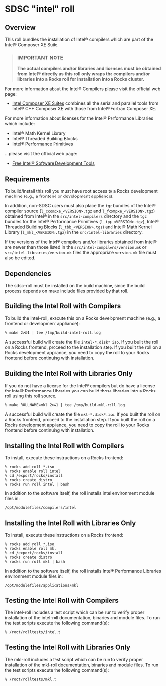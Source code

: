 # SDSC "intel" roll

## Overview

This roll bundles the installation of Intel&reg; compilers which are part of the
Intel&reg; Composer XE Suite.

> ### IMPORTANT NOTE
>
> **The actual compilers and/or libraries and licenses must be obtained from
> Intel&reg; directly as this roll only wraps the compilers and/or libraries
> into a Rocks roll for installation into a Rocks cluster.**

For more information about the Intel&reg; Compilers please visit the official
web page:

-   [Intel Composer XE Suites](http://software.intel.com/en-us/intel-composer-xe)
combines all the serial and parallel tools from Intel&reg; C++ Composer XE with
those from Intel&reg; Fortran Composer XE.

For more information about licenses for the Intel&reg; Performance Libraries
which include:

-   Intel&reg; Math Kernel Library
-   Intel&reg; Threaded Building Blocks
-   Intel&reg; Performance Primitives

...please visit the official web page:

-   [Free Intel&reg; Software Development Tools](https://software.intel.com/en-us/qualify-for-free-software)

## Requirements

To build/install this roll you must have root access to a Rocks development
machine (e.g., a frontend or development appliance).

In addition, non-SDSC users must also place the `tgz` bundles of the Intel&reg;
compiler source (`l_ccompxe_<VERSION>.tgz` and `l_fcompxe_<VERSION>.tgz`)
obtained from Intel&reg; in the `src/intel-compilers` directory and the `tgz`
bundles for the Intel&reg; Performance Primitives (`l_ipp_<VERSION>.tgz`),
Intel&reg; Threaded Building Blocks (`l_tbb_<VERSION>.tgz`) and Intel&reg; Math
Kernel Library (`l_mkl_<VERSION>.tgz`) in the `src/intel-libraries` directory.

If the versions of the Intel&reg; compilers and/or libraries obtained from
Intel&reg; are newer than those listed in the `src/intel-compilers/version.mk`
or `src/intel-libraries/version.mk` files the appropriate `version.mk` file must
also be edited.

## Dependencies

The sdsc-roll must be installed on the build machine, since the build process
depends on make include files provided by that roll.

## Building the Intel Roll with Compilers

To build the intel-roll, execute this on a Rocks development
machine (e.g., a frontend or development appliance):

```shell
% make 2>&1 | tee /tmp/build-intel-roll.log
```

A successful build will create the file `intel-*.disk*.iso`.  If you built the
roll on a Rocks frontend, proceed to the installation step. If you built the
roll on a Rocks development appliance, you need to copy the roll to your Rocks
frontend before continuing with installation.

## Building the Intel Roll with Libraries Only

If you do not have a license for the Intel&reg; compilers but do have a license
for Intel&reg; Performance Libraries you can build those libraries into a Rocks
roll using this roll source.

```shell
% make ROLLNAME=mkl 2>&1 | tee /tmp/build-mkl-roll.log
```

A successful build will create the file `mkl-*.disk*.iso`.  If you built the
roll on a Rocks frontend, proceed to the installation step. If you built the
roll on a Rocks development appliance, you need to copy the roll to your Rocks
frontend before continuing with installation.

## Installing the Intel Roll with Compilers

To install, execute these instructions on a Rocks frontend:

```shell
% rocks add roll *.iso
% rocks enable roll intel
% cd /export/rocks/install
% rocks create distro
% rocks run roll intel | bash
```

In addition to the software itself, the roll installs intel environment
module files in:

```shell
/opt/modulefiles/compilers/intel
```

## Installing the Intel Roll with Libraries Only

To install, execute these instructions on a Rocks frontend:

```shell
% rocks add roll *.iso
% rocks enable roll mkl
% cd /export/rocks/install
% rocks create distro
% rocks run roll mkl | bash
```

In addition to the software itself, the roll installs Intel&reg; Performance
Libraries environment module files in:

```shell
/opt/modulefiles/applications/mkl
```

## Testing the Intel Roll with Compilers

The intel-roll includes a test script which can be run to verify proper
installation of the intel-roll documentation, binaries and module files. To
run the test scripts execute the following command(s):

```shell
% /root/rolltests/intel.t
```

## Testing the Intel Roll with Libraries Only

The mkl-roll includes a test script which can be run to verify proper
installation of the mkl-roll documentation, binaries and module files. To
run the test scripts execute the following command(s):

```shell
% /root/rolltests/mkl.t
```
